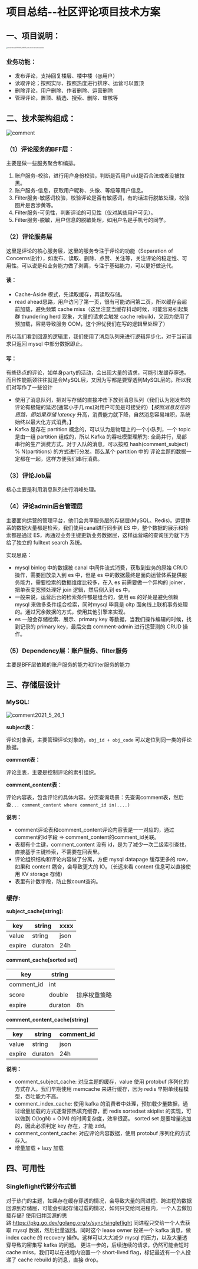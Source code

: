 # 项目总结--社区评论项目技术方案

## 一、项目说明：

<img src="http://cdn.xiaot123.com/blog/2021-05/Screenshot_20210526_145037_com.ziroom.ziroomcustomer.jpg-blog" alt="Screenshot_20210526_145037_com.ziroom.ziroomcustomer" style="zoom: 25%;" />

### **业务功能：**

- 发布评论，支持回复楼层、楼中楼（@用户）
- 读取评论；按照实际、按照热度进行排序、运营可以置顶
- 删除评论，用户删除、作者删除、运营删除
- 管理评论，置顶、精选、搜索、删除、审核等



## 二、技术架构组成：

![comment](http://cdn.xiaot123.com/blog/2021-05/comment.png-blog)



### （1）评论服务的BFF层：

主要是做一些服务聚合和编排。

1. 账户服务-校验，进行用户身份校验，判断是否用户uid是否合法或者没被拉黑。
2. 账户服务-信息，获取用户昵称、头像、等级等用户信息。
3. Filter服务-敏感词校验，校验评论是否有敏感词，有的话进行脱敏处理，校验图片是否涉黄等。
4. Filter服务-可见性，判断评论的可见性（仅对某些用户可见）。
5. Filter服务-脱敏，用户信息的脱敏处理，如用户名是手机号的同学。

### （2）评论服务层

这里是评论的核心服务层，这里的服务专注于评论的功能（Separation of Concerns设计），如发布、读取、删除、点赞、关注等，关注评论的稳定性、可用性。可以说是和业务能力做了剥离，专注于基础能力，可以更好做迭代。

#### 读：

- Cache-Aside 模式，先读取缓存，再读取存储。
- read ahead思路，用户访问了第一页，很有可能访问第二页，所以缓存会超前加载，避免频繁 cache miss（这里注意当缓存抖动时候，可能容易引起集群 thundering herd 现象，大量的请求会触发 cache rebuild，又因为使用了预加载，容易导致服务 OOM，这个担忧我们在写的逻辑里处理了）

所以我们看到回源的逻辑里，我们使用了消息队列来进行逻辑异步化，对于当前请求只返回 mysql 中部分数据即止。

#### 写：

有些热点的评论，如单身party的活动，会出现大量的请求，可能引发缓存穿透。而且性能瓶颈往往就是会MySQL层，又因为写都是要穿透到MySQL层的。所以我们对写作了一些设计

- 使用了消息队列，把对写存储的直接冲击下放到消息队列（我们认为刚发布的评论有极短的延迟(通常小于几 ms)对用户可见是可接受的）【*按照消息反压的思路，即如果存储* *latency* 升高，消费能力就下降，自然消息容易堆积，系统始终以最大化方式消费。】
- Kafka 是存在 partition 概念的，可以认为是物理上的一个小队列，一个 topic 是由一组 partition 组成的，所以 Kafka 的吞吐模型理解为: 全局并行，局部串行的生产消费方式。对于入队的消息，可以按照 hash(comment_subject) % N(partitions) 的方式进行分发。那么某个 partition 中的 评论主题的数据一定都在一起，这样方便我们串行消费。

### （3）评论Job层

核心主要是利用消息队列进行消峰处理。

### （4）评论admin后台管理层

主要面向运营的管理平台，他们会共享服务层的存储层(MySQL、Redis)。运营体系的数据大量都是检索，我们使用canal进行同步到 ES 中，整个数据的展示和检索都是通过 ES，再通过业务主键更新业务数据层，这样运营端的查询压力就下方给了独立的 fulltext search 系统。

实现思路：

- mysql binlog 中的数据被 canal 中间件流式消费，获取到业务的原始 CRUD 操作，需要回放录入到 es 中，但是 es 中的数据最终是面向运营体系提供服务能力，需要检索的数据维度比较多，在入 es 前需要做一个异构的 joiner，把单表变宽预处理好 join 逻辑，然后倒入到 es 中。
- 一般来说，运营后台的检索条件都是组合的，使用 es 的好处是避免依赖 mysql 来做多条件组合检索，同时mysql 毕竟是 oltp 面向线上联机事务处理的。通过冗余数据的方式，使用其他引擎来实现。
- es 一般会存储检索、展示、primary key 等数据，当我们操作编辑的时候，找到记录的 primary key，最后交由 comment-admin 进行运营测的 CRUD 操作。

### （5）Dependency层：账户服务、filter服务

主要是BFF层依赖的账户服务的能力和filter服务的能力

## 三、存储层设计

### MySQL:

![comment2021_5_26_1](http://cdn.xiaot123.com/blog/2021-05/comment2021_5_26_1.png-blog)

**subject表：**

评论对象表，主要管理评论对象的，`obj_id + obj_code` 可以定位到同一类的评论数据。

**comment表：**

评论主表，主要是控制评论的索引组织。

**comment_content表：**

评论内容表，包含评论的具体内容。分页查询场景：先查询comment表，然后查`... comment_content where comment_id in(....)`

**说明：**

- comment评论表和comment_content评论内容表是一一对应的，通过comment的id字段 => comment_content的comment_id关联。
- 表都有个主键，comment_content 没有 id，是为了减少一次二级索引查找，直接基于主键检索，不需要在回表里。
- 评论组织结构和评论内容做了分离，方便 mysql datapage 缓存更多的 row，如果和 content 耦合，会导致更大的 IO。（长远来看 content 信息可以直接使用 KV storage 存储）
- 表里有计数字段，防止做count查询。

### 缓存:

**subject_cache[string]:**

| key    | string  | xxxx |
| ------ | ------- | ---- |
| value  | string  | json |
| expire | duraton | 24h  |

**comment_cache[sorted set]**

| key        | string  |              |
| ---------- | ------- | ------------ |
| comment_id | int     |              |
| score      | double  | 排序权重策略 |
| expire     | duraton | 8h           |

**comment_content_cache[string]**

| key    | string  | comment_id |
| ------ | ------- | ---------- |
| value  | string  | json       |
| expire | duraton | 24h        |

**说明：**

- comment_subject_cache: 对应主题的缓存，value 使用 protobuf 序列化的方式存入。我们早期使用 memcache 来进行缓存，因为 redis 早期单线程模型，吞吐能力不高。
- comment_index_cache: 使用 kafka 的消费者中处理，预加载少量数据，通过增量加载的方式逐渐预热填充缓存，而 redis sortedset skiplist 的实现，可以做到 O(logN) + O(M) 的时间复杂度，效率很高。
  sorted set 是要增量追加的，因此必须判定 key 存在，才能 zdd。
- comment_content_cache: 对应评论内容数据，使用 protobuf 序列化的方式存入。
- 增量加载 + lazy 加载



## 四、可用性

### Singleflight代替分布式锁

对于热门的主题，如果存在缓存穿透的情况，会导致大量的同进程、跨进程的数据回源到存储层，可能会引起存储过载的情况，如何只交给同进程内，一个人去做加载存储?
使用归并回源的思路:https://pkg.go.dev/golang.org/x/sync/singleflight
同进程只交给一个人去获取 mysql 数据，然后批量返回。同时这个 lease owner 投递一个 kafka 消息，做 index cache 的 recovery 操作。这样可以大大减少 mysql 的压力，以及大量透穿导致的密集写 kafka 的问题。
更进一步的，后续连续的请求，仍然可能会短时 cache miss，我们可以在进程内设置一个 short-lived flag，标记最近有一个人投递了 cache rebuild 的消息，直接 drop。

### 



